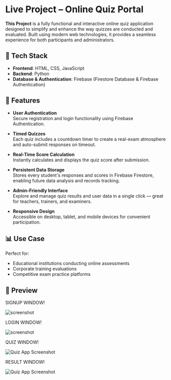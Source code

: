 # Live Project – Online Quiz Portal

**This Project** is a fully functional and interactive online quiz application designed to simplify and enhance the way quizzes are conducted and evaluated. Built using modern web technologies, it provides a seamless experience for both participants and administrators.

## 🔧 Tech Stack

- **Frontend**: HTML, CSS, JavaScript  
- **Backend**: Python  
- **Database & Authentication**: Firebase (Firestore Database & Firebase Authentication)

## 🌟 Features

- **User Authentication**  
  Secure registration and login functionality using Firebase Authentication.

- **Timed Quizzes**  
  Each quiz includes a countdown timer to create a real-exam atmosphere and auto-submit responses on timeout.

- **Real-Time Score Calculation**  
  Instantly calculates and displays the quiz score after submission.

- **Persistent Data Storage**  
  Stores every student's responses and scores in Firebase Firestore, enabling future data analysis and records tracking.

- **Admin-Friendly Interface**  
  Explore and manage quiz results and user data in a single click — great for teachers, trainers, and examiners.

- **Responsive Design**  
  Accessible on desktop, tablet, and mobile devices for convenient participation.

## 📊 Use Case

Perfect for:
- Educational institutions conducting online assessments
- Corporate training evaluations
- Competitive exam practice platforms

## 📸 Preview

 SIGNUP WINDOW!
   
![screenshot](signup.png.png) 


   LOGIN WINDOW!
   
![screenshot](login.png.png) 


 QUIZ WINDOW!
 
![Quiz App Screenshot](quiz.png.png) 


RESULT WINDOW!

![Quiz App Screenshot](result.png) 

